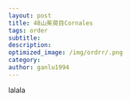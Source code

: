 ```yaml
---
layout: post
title: 48山茱萸目Cornales
tags: order    
subtitle: 
description: 
optimized_image: /img/ordrr/.png
category: 
author: ganlu1994  
---
```



lalala